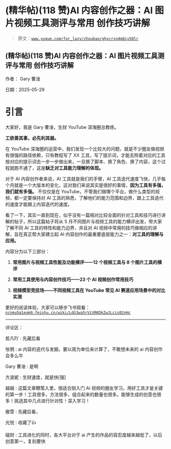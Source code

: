 # (精华帖)(118 赞)AI 内容创作之器：AI 图片视频工具测评与常用 创作技巧讲解

> 原文：[`www.yuque.com/for_lazy/zhoubao/ghycrxn4m8iy50lr`](https://www.yuque.com/for_lazy/zhoubao/ghycrxn4m8iy50lr)

## (精华帖)(118 赞)AI 内容创作之器：AI 图片视频工具测评与常用 创作技巧讲解

作者： Gary 曹淦

日期：2025-05-29

# 引言

大家好，我是 Gary 曹淦，生财 YouTube 深海圈总教练。

**工欲善其事，必先利其器。**

在 YouTube 深海圈的运营中，我们发现一个比较大的问题，就是不少圈友做视频有很强的路径依赖，只有教程写了 XX 工具，写了提示词，才能去照着对应的工具按对应的提示词去一步一步做出来，一旦换了脚本、换了角色、换了内容，这个过程就跑不通了，这是**缺乏对工具能力理解的体现。**

对于 AI 内容创作者来说，AI 工具就是我们的手臂，AI 工具迭代速度飞快，几乎每个月就是一个大版本的变化，这对我们来说其实是很好的事情，**因为工具有多强，我们就有多强。** 不仅仅是在 YouTube，不管我们做哪个平台，做什么类型的视频，都一定要保持对 AI 工具的熟悉，了解他们的能力范围和边界，跟上工具迭代的速度才能跟上内容迭代的速度。

看了一下，其实一直到现在，似乎没有一篇相对比较全面的针对工具和技巧进行讲解的帖子，所以这篇帖子将从 5 月不同图片与视频工具的能力横评出发，带大家了解不同 AI 工具的特性和能力边界，并且对 AI 视频中常用的技巧做相应的讲解，旨在真正帮大家建立起 AI 内容创作的最重要底层能力之一：**对工具的理解与应用。**

内容分为以下三部分：

1.  **常用图片与视频工具性能及功能横评——12 个视频工具与 8 个图片工具的横评**

2.  **常用工具使用与内容创作技巧——23 个 AI 视频创作常用技巧**

3.  **视频模型竞技场——不同视频工具在 YouTube 常见 AI 赛道应用场景中的对比实测**

更好的阅读体验，大家可以移步飞书观看：[`ncnmu5q1eqm9.feishu.cn/wiki/LdG3wa5rViVRKDkZwJLcis02nHc`](https://ncnmu5q1eqm9.feishu.cn/wiki/LdG3wa5rViVRKDkZwJLcis02nHc)

* * *

评论区：

若凡吖 : 先藏后看

怅惘 : ai 内容的迭代与发掘，要以周为单位来计算了，不敢想未来的 ai 内容创作会多么牛

Gary 曹淦 : 是啊

方波妮 : 生财速度，就是快[强]

越越 : 这篇文章鞭策入里，很适合刚入门 Ai 视频的圈友学习。用好工具才是关键的第一步！工具很多，方法很多，组合起来的数量也很多。能够生成的创意也很多！挑选其中几点进行针对性！深入学习！

傲雪 : 先藏后看，

光悦 : 收藏了👍

碰财 : 工具进化的同时，各大平台对于 ai 产生的作品的容忍度越来越低了，以后创意第一，复刻要快